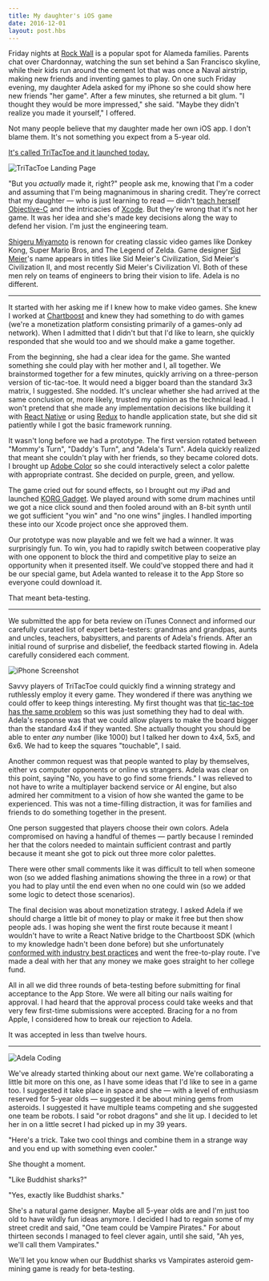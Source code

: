 ```yaml
---
title: My daughter's iOS game
date: 2016-12-01
layout: post.hbs
---
```


Friday nights at [Rock Wall](http://www.rockwallwines.com/) is a popular spot for Alameda families. Parents chat over Chardonnay, watching the sun set behind a San Francisco skyline, while their kids run around the cement lot that was once a Naval airstrip, making new friends and inventing games to play. On one such Friday evening, my daughter Adela asked for my iPhone so she could show here new friends "her game". After a few minutes, she returned a bit glum. "I thought they would be more impressed," she said. "Maybe they didn't realize you made it yourself," I offered.

Not many people believe that my daughter made her own iOS app. I don't blame them. It's not something you expect from a 5-year old.

[It's called TriTacToe and it launched today.](https://itunes.apple.com/us/app/tritactoe/id1150863265?ls=1&mt=8)

![TriTacToe Landing Page](http://assets.stanifesto.com/images/2016/12/landingPage.jpg)

"But you *actually* made it, right?" people ask me, knowing that I'm a coder and assuming that I'm being magnanimous in sharing credit. They're correct that my daughter — who is just learning to read — didn't [teach herself Objective-C](http://tryobjectivec.codeschool.com/) and the intricacies of [Xcode](https://developer.apple.com/xcode/). But they're wrong that it's not her game. It was her idea and she's made key decisions along the way to defend her vision. I'm just the engineering team.

[Shigeru Miyamoto](http://www.newyorker.com/magazine/2010/12/20/master-of-play) is renown for creating classic video games like Donkey Kong, Super Mario Bros, and The Legend of Zelda. Game designer [Sid Meier](http://www.firaxis.com/?/about#legacy-2)'s name appears in titles like Sid Meier's Civilization, Sid Meier's Civilization II, and most recently Sid Meier's Civilization VI. Both of these men rely on teams of engineers to bring their vision to life. Adela is no different.

---

It started with her asking me if I knew how to make video games. She knew I worked at [Chartboost](https://www.chartboost.com/) and knew they had something to do with games (we're a monetization platform consisting primarily of a games-only ad network). When I admitted that I didn't but that I'd like to learn, she quickly responded that she would too and we should make a game together.

From the beginning, she had a clear idea for the game. She wanted something she could play with her mother and I, all together. We brainstormed together for a few minutes, quickly arriving on a three-person version of tic-tac-toe. It would need a bigger board than the standard 3x3 matrix, I suggested. She nodded. It's unclear whether she had arrived at the same conclusion or, more likely, trusted my opinion as the technical lead. I won't pretend that she made any implementation decisions like building it with [React Native](https://facebook.github.io/react-native/) or using [Redux](http://redux.js.org/) to handle application state, but she did sit patiently while I got the basic framework running.

It wasn't long before we had a prototype. The first version rotated between "Mommy's Turn", "Daddy's Turn", and "Adela's Turn". Adela quickly realized that meant she couldn't play with her friends, so they became colored dots. I brought up [Adobe Color](https://color.adobe.com/create/color-wheel/) so she could interactively select a color palette with appropriate contrast. She decided on purple, green, and yellow.

The game cried out for sound effects, so I brought out my iPad and launched [KORG Gadget](http://www.korg.com/us/products/software/korg_gadget/). We played around with some drum machines until we got a nice click sound and then fooled around with an 8-bit synth until we got sufficient "you win" and "no one wins" jingles. I handled importing these into our Xcode project once she approved them.

Our prototype was now playable and we felt we had a winner. It was surprisingly fun. To win, you had to rapidly switch between cooperative play with one opponent to block the third and competitive play to seize an opportunity when it presented itself. We could've stopped there and had it be our special game, but Adela wanted to release it to the App Store so everyone could download it.

That meant beta-testing.

---

We submitted the app for beta review on iTunes Connect and informed our carefully curated list of expert beta-testers: grandmas and grandpas, aunts and uncles, teachers, babysitters, and parents of Adela's friends. After an initial round of surprise and disbelief, the feedback started flowing in. Adela carefully considered each comment.

![iPhone Screenshot](http://assets.stanifesto.com/images/2016/12/iPhoneScreenshot.jpg)

Savvy players of TriTacToe could quickly find a winning strategy and ruthlessly employ it every game. They wondered if there was anything we could offer to keep things interesting. My first thought was that [tic-tac-toe has the same problem](http://blog.ostermiller.org/tic-tac-toe-strategy) so this was just something they had to deal with. Adela's response was that we could allow players to make the board bigger than the standard 4x4 if they wanted. She actually thought you should be able to enter *any* number (like 1000) but I talked her down to 4x4, 5x5, and 6x6. We had to keep the squares "touchable", I said.

Another common request was that people wanted to play by themselves, either vs computer opponents or online vs strangers. Adela was clear on this point, saying "No, you have to go find some friends." I was relieved to not have to write a multiplayer backend service or AI engine, but also admired her commitment to a vision of how she wanted the game to be experienced. This was not a time-filling distraction, it was for families and friends to do something together in the present.

One person suggested that players choose their own colors. Adela compromised on having a handful of themes — partly because I reminded her that the colors needed to maintain sufficient contrast and partly because it meant she got to pick out three more color palettes.

There were other small comments like it was difficult to tell when someone won (so we added flashing animations showing the three in a row) or that you had to play until the end even when no one could win (so we added some logic to detect those scenarios).

The final decision was about monetization strategy. I asked Adela if we should charge a little bit of money to play or make it free but then show people ads. I was hoping she went the first route because it meant I wouldn't have to write a React Native bridge to the Chartboost SDK (which to my knowledge hadn't been done before) but she unfortunately [conformed with industry best practices](http://savvyapps.com/blog/how-do-free-apps-make-money) and went the free-to-play route. I've made a deal with her that any money we make goes straight to her college fund.

All in all we did three rounds of beta-testing before submitting for final acceptance to the App Store. We were all biting our nails waiting for approval. I had heard that the approval process could take weeks and that very few first-time submissions were accepted. Bracing for a no from Apple, I considered how to break our rejection to Adela.

It was accepted in less than twelve hours.

---

![Adela Coding](http://assets.stanifesto.com/images/2016/12/adelaCoding.jpg)

We've already started thinking about our next game. We're collaborating a little bit more on this one, as I have some ideas that I'd like to see in a game too. I suggested it take place in space and she — with a level of enthusiasm reserved for 5-year olds — suggested it be about mining gems from asteroids. I suggested it have multiple teams competing and she suggested one team be robots. I said "or robot dragons" and she lit up. I decided to let her in on a little secret I had picked up in my 39 years.

"Here's a trick. Take two cool things and combine them in a strange way and you end up with something even cooler."

She thought a moment.

"Like Buddhist sharks?"

"Yes, exactly like Buddhist sharks."

She's a natural game designer. Maybe all 5-year olds are and I'm just too old to have wildly fun ideas anymore. I decided I had to regain some of my street credit and said, "One team could be Vampire Pirates." For about thirteen seconds I managed to feel clever again, until she said, "Ah yes, we'll call them Vampirates."

We'll let you know when our Buddhist sharks vs Vampirates asteroid gem-mining game is ready for beta-testing.
